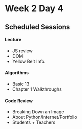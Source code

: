 # Week 2 Day 4

## Scheduled Sessions

#### Lecture
  - JS review  
  - DOM
  - Yellow Belt Info.

#### Algorithms
  - Basic 13
  - Chapter 1 Walkthroughs

#### Code Review
  - Breaking Down an Image
  - About Python/Internet/Portfolio
  - Students + Teachers
